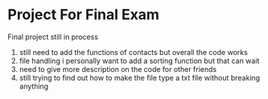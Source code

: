 # Project For Final Exam
Final project still in process
1. still need to add the functions of contacts but overall the code works 
2. file handling i personally want to add a sorting function but that can wait
3. need to give more description on the code for other friends
4. still trying to find out how to make the file type a txt file without breaking anything
